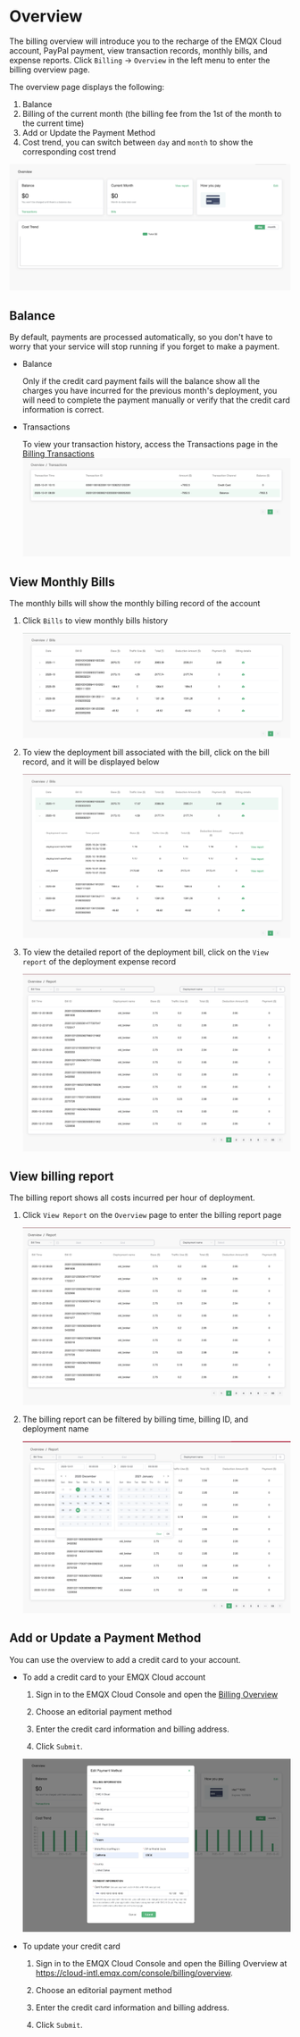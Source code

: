 # Overview

The billing overview will introduce you to the recharge of the EMQX Cloud account, PayPal payment, view transaction records, monthly bills, and expense reports. Click `Billing` -> `Overview` in the left menu to enter the billing overview page.

The overview page displays the following:

1. Balance
2. Billing of the current month (the billing fee from the 1st of the month to the current time)
3. Add or Update the Payment Method
4. Cost trend, you can switch between `day` and `month` to show the corresponding cost trend

![overview](./_assets/overview.png)



## Balance

By default, payments are processed automatically, so you don't have to worry that your service will stop running if you forget to make a payment.

- Balance
  
  Only if the credit card payment fails will the balance show all the charges you have incurred for the previous month's deployment,
  you will need to complete the payment manually or verify that the credit card information is correct.

- Transactions
  
  To view your transaction history, access the Transactions page in the [Billing Transactions](https://cloud-intl.emqx.com/console/billing/transactions)
  ![Transactions](./_assets/transactions.png)



## View Monthly Bills

The monthly bills will show the monthly billing record of the account

1. Click `Bills` to view monthly bills history

   ![bills](./_assets/monthly_bills.png)

2. To view the deployment bill associated with the bill, click on the bill record, and it will be displayed below

   ![bills_details](./_assets/monthly_bills_details.png)

3. To view the detailed report of the deployment bill, click on the `View report` of the deployment expense record

   ![bills_report](./_assets/hourly_bills_report.png)



## View billing report

The billing report shows all costs incurred per hour of deployment.

1. Click `View Report` on the `Overview` page to enter the billing report page

   ![bills_report](./_assets/hourly_bills_report.png)

2. The billing report can be filtered by billing time, billing ID, and deployment name

   ![report_filter](./_assets/hourly_bills_report_filter.png)



## Add or Update a Payment Method

You can use the overview to add a credit card to your account.

- To add a credit card to your EMQX Cloud account

  1. Sign in to the EMQX Cloud Console and open the [Billing Overview](https://cloud-intl.emqx.com/console/billing/overview)

  2. Choose an editorial payment method
  3. Enter the credit card information and billing address.
  4. Click `Submit`.

  ![edit_payment_method](./_assets/edit_payment_method.png)

- To update your credit card

  1. Sign in to the EMQX Cloud Console and open the Billing Overview at https://cloud-intl.emqx.com/console/billing/overview.

  2. Choose an editorial payment method

  3. Enter the credit card information and billing address.

  4. Click `Submit`.
